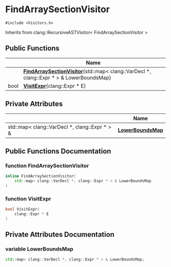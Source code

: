 # FindArraySectionVisitor






`#include <Visitors.h>`

Inherits from clang::RecursiveASTVisitor< FindArraySectionVisitor >

## Public Functions

|                | Name           |
| -------------- | -------------- |
| | **[FindArraySectionVisitor](../Classes/classFindArraySectionVisitor.md#function-findarraysectionvisitor)**(std::map< clang::VarDecl *, clang::Expr * > & LowerBoundsMap) |
| bool | **[VisitExpr](../Classes/classFindArraySectionVisitor.md#function-visitexpr)**(clang::Expr * E) |

## Private Attributes

|                | Name           |
| -------------- | -------------- |
| std::map< clang::VarDecl *, clang::Expr * > & | **[LowerBoundsMap](../Classes/classFindArraySectionVisitor.md#variable-lowerboundsmap)**  |

## Public Functions Documentation

### function FindArraySectionVisitor

```cpp
inline FindArraySectionVisitor(
    std::map< clang::VarDecl *, clang::Expr * > & LowerBoundsMap
)
```


### function VisitExpr

```cpp
bool VisitExpr(
    clang::Expr * E
)
```


## Private Attributes Documentation

### variable LowerBoundsMap

```cpp
std::map< clang::VarDecl *, clang::Expr * > & LowerBoundsMap;
```


